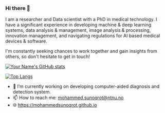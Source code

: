 ### Hi there 👋

I am a researcher and Data scientist with a PhD in medical technology.
I have a significant experience in developing machine & deep learning systems, data analysis & management,
image analysis & processing, innovation management, and navigating regulations for AI based medical devices & software.

I'm constantly seeking chances to work together and gain insights from others, so don't hesitate to get in touch!

[![Your Name's GitHub stats](https://github-readme-stats.vercel.app/api?username=MohammedSunoqrot&show_icons=true&theme=radical)](https://github.com/MohammedSunoqrot/github-readme-stats)

[![Top Langs](https://github-readme-stats.vercel.app/api/top-langs/?username=MohammedSunoqrot&layout=compact&theme=radical)](https://github.com/MohammedSunoqrot/github-readme-stats)

- 🔭 I’m currently working on developing computer-aided diagnosis and detection system.
- 📫 How to reach me: mohammed.sunoqrot@ntnu.no
- 🌐 https://mohammedsunoqrot.github.io
<!--
**MohammedSunoqrot/MohammedSunoqrot** is a ✨ _special_ ✨ repository because its `README.md` (this file) appears on your GitHub profile.

Here are some ideas to get you started:

- 🔭 I’m currently working on ...
- 🌱 I’m currently learning ...
- 👯 I’m looking to collaborate on ...
- 🤔 I’m looking for help with ...
- 💬 Ask me about ...
- 📫 How to reach me: ...
- 😄 Pronouns: ...
- ⚡ Fun fact: ...
-->
